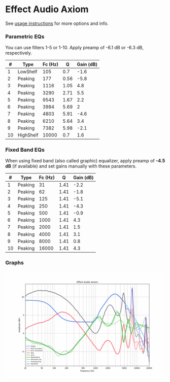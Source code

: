 # Effect Audio Axiom
See [usage instructions](https://github.com/jaakkopasanen/AutoEq#usage) for more options and info.

### Parametric EQs
You can use filters 1-5 or 1-10. Apply preamp of -6.1 dB or -6.3 dB, respectively.

|   # | Type      |   Fc (Hz) |    Q |   Gain (dB) |
|-----|-----------|-----------|------|-------------|
|   1 | LowShelf  |       105 | 0.7  |        -1.6 |
|   2 | Peaking   |       177 | 0.56 |        -5.8 |
|   3 | Peaking   |      1116 | 1.05 |         4.8 |
|   4 | Peaking   |      3290 | 2.71 |         5.5 |
|   5 | Peaking   |      9543 | 1.67 |         2.2 |
|   6 | Peaking   |      3984 | 5.69 |         2   |
|   7 | Peaking   |      4803 | 5.91 |        -4.6 |
|   8 | Peaking   |      6210 | 5.64 |         3.4 |
|   9 | Peaking   |      7382 | 5.98 |        -2.1 |
|  10 | HighShelf |     10000 | 0.7  |         1.6 |

### Fixed Band EQs
When using fixed band (also called graphic) equalizer, apply preamp of **-4.5 dB** (if available) and set gains manually with these parameters.

|   # | Type    |   Fc (Hz) |    Q |   Gain (dB) |
|-----|---------|-----------|------|-------------|
|   1 | Peaking |        31 | 1.41 |        -2.2 |
|   2 | Peaking |        62 | 1.41 |        -1.8 |
|   3 | Peaking |       125 | 1.41 |        -5.1 |
|   4 | Peaking |       250 | 1.41 |        -4.3 |
|   5 | Peaking |       500 | 1.41 |        -0.9 |
|   6 | Peaking |      1000 | 1.41 |         4.3 |
|   7 | Peaking |      2000 | 1.41 |         1.5 |
|   8 | Peaking |      4000 | 1.41 |         3.1 |
|   9 | Peaking |      8000 | 1.41 |         0.8 |
|  10 | Peaking |     16000 | 1.41 |         4.3 |

### Graphs
![](./Effect%20Audio%20Axiom.png)
